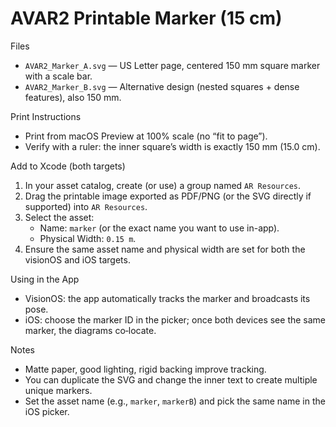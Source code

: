 # AVAR2 Printable Marker (15 cm)

Files
- `AVAR2_Marker_A.svg` — US Letter page, centered 150 mm square marker with a scale bar.
- `AVAR2_Marker_B.svg` — Alternative design (nested squares + dense features), also 150 mm.

Print Instructions
- Print from macOS Preview at 100% scale (no “fit to page”).
- Verify with a ruler: the inner square’s width is exactly 150 mm (15.0 cm).

Add to Xcode (both targets)
1. In your asset catalog, create (or use) a group named `AR Resources`.
2. Drag the printable image exported as PDF/PNG (or the SVG directly if supported) into `AR Resources`.
3. Select the asset:
   - Name: `marker` (or the exact name you want to use in-app).
   - Physical Width: `0.15 m`.
4. Ensure the same asset name and physical width are set for both the visionOS and iOS targets.

Using in the App
- VisionOS: the app automatically tracks the marker and broadcasts its pose.
- iOS: choose the marker ID in the picker; once both devices see the same marker, the diagrams co‑locate.

Notes
- Matte paper, good lighting, rigid backing improve tracking.
- You can duplicate the SVG and change the inner text to create multiple unique markers.
 - Set the asset name (e.g., `marker`, `markerB`) and pick the same name in the iOS picker.
